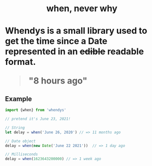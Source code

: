 <h1 align="center">when, never why<h1>

Whendys is a small library used to get the time since a Date represented in an ~~edible~~ readable format.
> "8 hours ago"

## Example

```ts
import {when} from 'whendys'

// pretend it's June 23, 2021!

// String
let delay = when('June 26, 2020') // => 11 months ago

// Date object
delay = when(new Date('June 22 2021'))  // => 1 day ago

// Milliseconds
delay = when(1623643200000) // => 1 week ago
```
